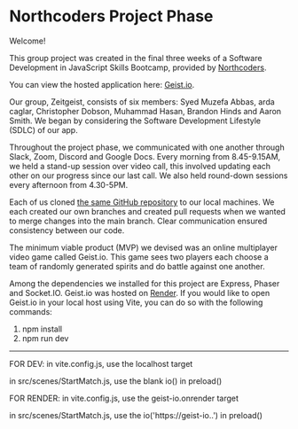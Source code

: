 # Northcoders Project Phase

Welcome!

This group project was created in the final three weeks of a Software Development in JavaScript Skills Bootcamp, provided by [Northcoders](https://northcoders.com).

You can view the hosted application here: [Geist.io](https://geist-io.onrender.com).

Our group, Zeitgeist, consists of six members: Syed Muzefa Abbas, arda caglar, Christopher Dobson, Muhammad Hasan, Brandon Hinds and Aaron Smith. We began by considering the Software Development Lifestyle (SDLC) of our app.

Throughout the project phase, we communicated with one another through Slack, Zoom, Discord and Google Docs. Every morning from 8.45-9.15AM, we held a stand-up session over video call, this involved updating each other on our progress since our last call. We also held round-down sessions every afternoon from 4.30-5PM.

Each of us cloned [the same GitHub repository](https://github.com/muzefa01/Geist.io) to our local machines. We each created our own branches and created pull requests when we wanted to merge changes into the main branch. Clear communication ensured consistency between our code.

The minimum viable product (MVP) we devised was an online multiplayer video game called Geist.io. This game sees two players each choose a team of randomly generated spirits and do battle against one another.

Among the dependencies we installed for this project are Express, Phaser and Socket.IO. Geist.io was hosted on [Render](https://geist-io.onrender.com/). If you would like to open Geist.io in your local host using Vite, you can do so with the following commands:

1. npm install
1. npm run dev

---

FOR DEV:
  in vite.config.js,
  use the localhost target

  in src/scenes/StartMatch.js,
  use the blank io() in preload()

FOR RENDER:
  in vite.config.js,
  use the geist-io.onrender target

  in src/scenes/StartMatch.js,
  use the io('https://geist-io..') in preload()